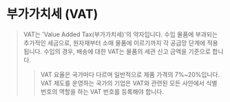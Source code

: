 # 부가가치세 (VAT)

> VAT는 'Value Added Tax(부가가치세)'의 약자입니다. 수입 물품에 부과되는 추가적인 세금으로, 원자재부터 소매 물품에 이르기까지 각 공급망 단계에 적용됩니다. 수입의 경우, 배송에 대한 VAT는 물품의 세관 신고 금액을 기준으로 합니다.
>
> > VAT 요율은 국가마다 다르며 일반적으로 제품 가격의 7%~20%입니다. VAT 제도를 운영하는 국가의 기업은 VAT와 관련된 모든 사안에서 식별 번호의 역할을 하는 VAT 번호를 등록해야 합니다.
